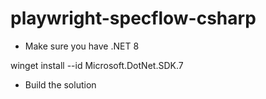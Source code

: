 # playwright-specflow-csharp


- Make sure you have .NET 8

winget install --id Microsoft.DotNet.SDK.7

- Build the solution 
